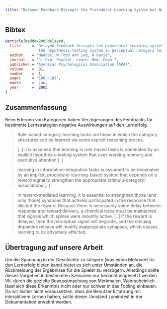 ```yaml
---
title: "Delayed Feedback Disrupts the Procedural-Learning System but Not the Hypothesis-Testing System in Perceptual Category Learning"
---
```


## Bibtex

```bibtex
@article{maddox2005delayed,
  title     = "Delayed feedback disrupts the procedural-learning system but not
               the hypothesis-testing system in perceptual category learning",
  author    = "Maddox, W Todd and Ing, A David",
  journal   = "J. Exp. Psychol. Learn. Mem. Cogn.",
  publisher = "American Psychological Association (APA)",
  volume    =  31,
  number    =  1,
  pages     = "100--107",
  month     =  jan,
  year      =  2005
}
```

## Zusammenfassung

Beim Erlernen von Kategorien haben Verzögerungen des Feedbacks für bestimmte Lernstrategien negative Auswirkungen auf den Lernerfolg.

> Rule-based category-learning tasks are those in which the category structures can be learned via some explicit reasoning proces.

> [..] it is assumed that learning in rule-based tasks is dominated by an explicit hypothesis-testing system that uses working memory and executive attention [..]

> learning in information-integration tasks is assumed to be dominated by an implicit, procedural-learning-based system that depends on a reward signal to strengthen the appropriate (stimulu-category) associations [..]

> In reward-mediated learning, it is essential to strengthen those (and only those) synapses that actively participated in the response that elicited the reward.
> Because there is necessarily some delay between response and reward delivery, a chemical trace must be maintained that signals which spines were recently active.
> [..]
> If the reward is delayed, then the perceptual signal will degrade, and the ensuing dopamine release will modify inappropriate synapses, which causes learning to be adversely affected.

## Übertragung auf unsere Arbeit

Um die Spannung in der Geschichte zu steigern (was einen Mehrwert für den Lernerfolg bieten kann) bietet es sich unter Umständen an, die Rückmeldung der Ergebnisse für die Spieler zu verzögern.
Allerdings sollte dieses Vorgehen in bestimmten Szenarien nur bedacht eingesetzt werden. Vlt. durch die gezielte Bewusstmachung von Merkmalen.
Wahrscheinlich lässt sich diese Erkenntnis nicht oder nur schwer in das Tooling einbauen. Da wir bisher nicht voraussetzen, dass die Benutzer Erfahrung mit interaktivem Lernen haben, sollte dieser Umstand zumindest in der Dokumentation erwähnt werden.
